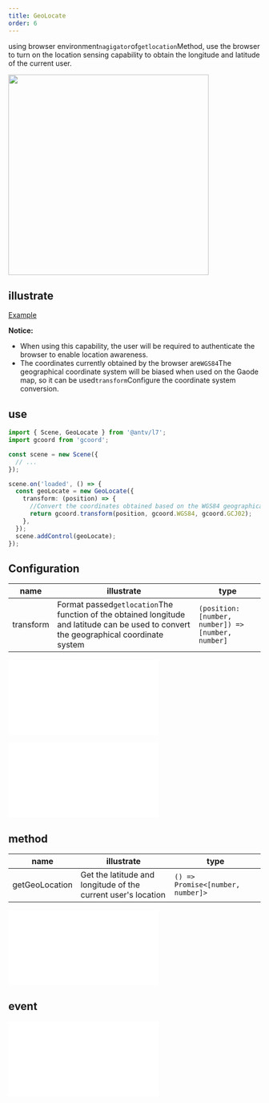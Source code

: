 ```yaml
---
title: GeoLocate
order: 6
---
```


using browser environment`nagigator`of`getlocation`Method, use the browser to turn on the location sensing capability to obtain the longitude and latitude of the current user.

<img src="https://gw.alipayobjects.com/mdn/rms_816329/afts/img/A*BOsBRJyYeMEAAAAAAAAAAAAAARQnAQ" width="400"/>

## illustrate

[Example](/examples/component/control#geolocate)

**Notice:**

* When using this capability, the user will be required to authenticate the browser to enable location awareness.
* The coordinates currently obtained by the browser are`WGS84`The geographical coordinate system will be biased when used on the Gaode map, so it can be used`transform`Configure the coordinate system conversion.

## use

```ts
import { Scene, GeoLocate } from '@antv/l7';
import gcoord from 'gcoord';

const scene = new Scene({
  // ...
});

scene.on('loaded', () => {
  const geoLocate = new GeoLocate({
    transform: (position) => {
      //Convert the coordinates obtained based on the WGS84 geographical coordinate system into the GCJ02 coordinate system
      return gcoord.transform(position, gcoord.WGS84, gcoord.GCJ02);
    },
  });
  scene.addControl(geoLocate);
});
```

## Configuration

| name      | illustrate                                                                                                                              | type                                               |
| --------- | --------------------------------------------------------------------------------------------------------------------------------------- | -------------------------------------------------- |
| transform | Format passed`getlocation`The function of the obtained longitude and latitude can be used to convert the geographical coordinate system | `(position: [number, number]) => [number, number]` |

<embed src="@/docs/api/common/control/btn-api.en.md"></embed>

<embed src="@/docs/api/common/control/api.en.md"></embed>

## method

| name           | illustrate                                                    | type                              |
| -------------- | ------------------------------------------------------------- | --------------------------------- |
| getGeoLocation | Get the latitude and longitude of the current user's location | `() => Promise<[number, number]>` |

<embed src="@/docs/api/common/control/method.en.md"></embed>

## event

<embed src="@/docs/api/common/control/event.en.md"></embed>
